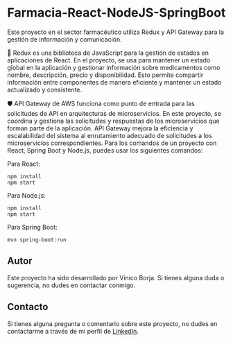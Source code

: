 # Farmacia-React-NodeJS-SpringBoot
Este proyecto en el sector farmacéutico utiliza Redux y API Gateway para la gestión de información y comunicación.

🔄 Redux es una biblioteca de JavaScript para la gestión de estados en aplicaciones de React. En el proyecto, se usa para mantener un estado global en la aplicación y gestionar información sobre medicamentos como nombre, descripción, precio y disponibilidad. Esto permite compartir información entre componentes de manera eficiente y mantener un estado actualizado y consistente.

🛡️ API Gateway de AWS funciona como punto de entrada para las solicitudes de API en arquitecturas de microservicios. En este proyecto, se coordina y gestiona las solicitudes y respuestas de los microservicios que forman parte de la aplicación. API Gateway mejora la eficiencia y escalabilidad del sistema al enrutamiento adecuado de solicitudes a los microservicios correspondientes.
Para los comandos de un proyecto con React, Spring Boot y Node.js, puedes usar los siguientes comandos:<br>

Para React:<br>
```
npm install
npm start
```

Para Node.js:<br>

```
npm install
npm start
```
Para Spring Boot:<br>

```
mvn spring-boot:run
```

## Autor
Este proyecto ha sido desarrollado por Vinico Borja. Si tienes alguna duda o sugerencia, no dudes en contactar conmigo.

## Contacto
Si tienes alguna pregunta o comentario sobre este proyecto, no dudes en contactarme a través de mi perfil de [LinkedIn](https://www.linkedin.com/in/vinicio-borja/).
